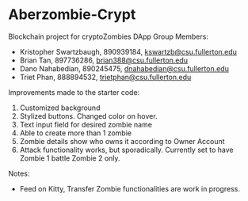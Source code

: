 # Aberzombie-Crypt
Blockchain project for cryptoZombies DApp
Group Members:
- Kristopher Swartzbaugh, 890939184, kswartzb@csu.fullerton.edu
- Brian Tan, 897736286, brian388@csu.fullerton.edu
- Dano Nahabedian, 890245475, dnahabedian@csu.fullerton.edu
- Triet Phan, 888894532, trietphan@csu.fullerton.edu

Improvements made to the starter code:
1. Customized background
2. Stylized buttons. Changed color on hover.
3. Text input field for desired zombie name
4. Able to create more than 1 zombie
5. Zombie details show who owns it according to Owner Account
6. Attack functionality works, but sporadically. Currently set to have Zombie 1 battle Zombie 2 only.

Notes:
- Feed on Kitty, Transfer Zombie functionalities are work in progress. 



